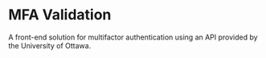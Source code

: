 # MFA Validation

A front-end solution for multifactor authentication using an API provided by the University of Ottawa.
